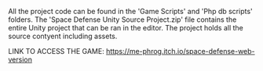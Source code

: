 All the project code can be found in the 'Game Scripts' and 'Php db scripts' folders.
The 'Space Defense Unity Source Project.zip' file contains the entire Unity project that can be ran in the editor.
The project holds all the source contyent including assets.

LINK TO ACCESS THE GAME: https://me-phrog.itch.io/space-defense-web-version
